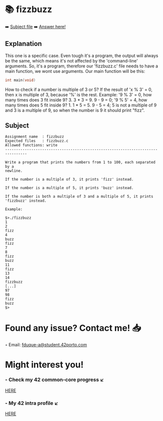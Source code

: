 # :books: fizzbuzz
:arrow_right: [Subject file](./subject.en.txt) 
:arrow_right: [Answer here!](fizzbuzz.c)

## Explanation

This one is a specific case. Even tough it's a program, the output will always be the same, which means it's not affected by the 'command-line' arguments.
So, it's a program, therefore our 'fizzbuzz.c' file needs to have a main function, we wont use arguments.
Our main function will be this:
``` C
int main(void)
```
How to check if a number is multiple of 3 or 5?
If the result of 'x % 3' = 0, then x is multiple of 3, because '%' is the rest.
Example:
'9 % 3' = 0, how many times does 3 fit inside 9? 3. 3 * 3 = 9. 9 - 9 = 0;
'9 % 5' = 4, how many times does 5 fit inside 9? 1. 1 * 5 = 5. 9 - 5 = 4;
5 is not a multiple of 9 and 3 is a multiple of 9, so when the number is 9 it should print "fizz".

## Subject

```
Assignment name  : fizzbuzz
Expected files   : fizzbuzz.c
Allowed functions: write
--------------------------------------------------------------------------------

Write a program that prints the numbers from 1 to 100, each separated by a
newline.

If the number is a multiple of 3, it prints 'fizz' instead.

If the number is a multiple of 5, it prints 'buzz' instead.

If the number is both a multiple of 3 and a multiple of 5, it prints 'fizzbuzz' instead.

Example:

$>./fizzbuzz
1
2
fizz
4
buzz
fizz
7
8
fizz
buzz
11
fizz
13
14
fizzbuzz
[...]
97
98
fizz
buzz
$> 

```

# Found any issue? Contact me! 📥

◦ Email: fduque-a@student.42porto.com

# Might interest you!

### - Check my 42 common-core progress ↙️

[HERE](https://github.com/fduquea/42cursus)

### - My 42 intra profile ↙️
[HERE](https://profile.intra.42.fr/users/fduque-a)
